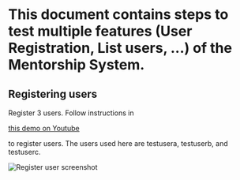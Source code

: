 <h1>This document contains steps to test multiple features (User Registration, List users, ...) of the Mentorship System.</h1>

<h2>Registering users</h2>
Register 3 users. Follow instructions in

[this demo on Youtube](https://www.youtube.com/watch?v=xRZrdR47R-w&feature=youtu.be&t=672)

to register users. The users used here are testusera, testuserb, and testuserc.

![Register user screenshot](https://user-images.githubusercontent.com/26095715/79673508-4a582180-81a8-11ea-87ce-fe0bfda82fea.png)
